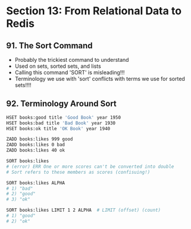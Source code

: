 # Section 13: From Relational Data to Redis

## 91. The Sort Command

- Probably the trickiest command to understand
- Used on sets, sorted sets, and lists
- Calling this command 'SORT' is misleading!!!
- Terminology we use with 'sort' conflicts with terms we use for sorted sets!!!!

## 92. Terminology Around Sort

```sh
HSET books:good title 'Good Book' year 1950
HSET books:bad title 'Bad Book' year 1930
HSET books:ok title 'OK Book' year 1940

ZADD books:likes 999 good
ZADD books:likes 0 bad
ZADD books:likes 40 ok
```

```sh
SORT books:likes
# (error) ERR One or more scores can't be converted into double
# Sort refers to these members as scores (confisuing!)

SORT books:likes ALPHA
# 1) "bad"
# 2) "good"
# 3) "ok"

SORT books:likes LIMIT 1 2 ALPHA  # LIMIT (offset) (count)
# 1) "good"
# 2) "ok"
```
